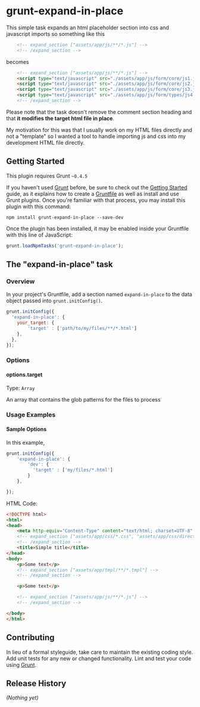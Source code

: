 # grunt-expand-in-place

This simple task expands an html placeholder section into css and javascript imports so something like this
```html
	<!-- expand_section ["assets/app/js/**/*.js"] -->
	<!-- /expand_section -->
```
becomes
```html
	<!-- expand_section ["assets/app/js/**/*.js"] -->
	<script type="text/javascript" src="./assets/app/js/form/core/js1.js"></script>
	<script type="text/javascript" src="./assets/app/js/form/core/js2.js"></script>
	<script type="text/javascript" src="./assets/app/js/form/core/js3.js"></script>
	<script type="text/javascript" src="./assets/app/js/form/types/js4.js"></script>
	<!-- /expand_section -->
```
Please note that the task doesn't remove the comment section heading and that **it modifies the target html file in place**.

My motivation for this was that I usually work on my HTML files directly and not a "template" so I wanted a tool to handle importing js and css into my development HTML file directly.

## Getting Started
This plugin requires Grunt `~0.4.5`

If you haven't used [Grunt](http://gruntjs.com/) before, be sure to check out the [Getting Started](http://gruntjs.com/getting-started) guide, as it explains how to create a [Gruntfile](http://gruntjs.com/sample-gruntfile) as well as install and use Grunt plugins. Once you're familiar with that process, you may install this plugin with this command:

```shell
npm install grunt-expand-in-place --save-dev
```

Once the plugin has been installed, it may be enabled inside your Gruntfile with this line of JavaScript:

```js
grunt.loadNpmTasks('grunt-expand-in-place');
```

## The "expand-in-place" task
### Overview
In your project's Gruntfile, add a section named `expand-in-place` to the data object passed into `grunt.initConfig()`.

```js
grunt.initConfig({
  'expand-in-place': {
    your_target: {
        'target' : ['path/to/my/files/**/*.html']
    },
  },
});
```

### Options

#### options.target
Type: `Array`

An array that contains the glob patterns for the files to process


### Usage Examples

#### Sample Options
In this example,

```js
grunt.initConfig({
    'expand-in-place': {
        'dev': {
          'target' : ['my/files/*.html']
        }
    },

});
```

HTML Code:

```html
<!DOCTYPE html>
<html>
<head>
	<meta http-equiv="Content-Type" content="text/html; charset=UTF-8" />
    <!-- expand_section ["assets/app/css/*.css", "assets/app/css/directory/*.css"] -->
	<!-- /expand_section -->
	<title>Simple title</title>
</head>
<body>
    <p>Some text</p>
	<!-- expand_section ["assets/app/tmpl/**/*.tmpl"] -->
	<!-- /expand_section -->

    <p>Some text</p>

	<!-- expand_section ["assets/app/js/**/*.js"] -->
	<!-- /expand_section -->

</body>
</html>
```

## Contributing
In lieu of a formal styleguide, take care to maintain the existing coding style. Add unit tests for any new or changed functionality. Lint and test your code using [Grunt](http://gruntjs.com/).

## Release History
_(Nothing yet)_
